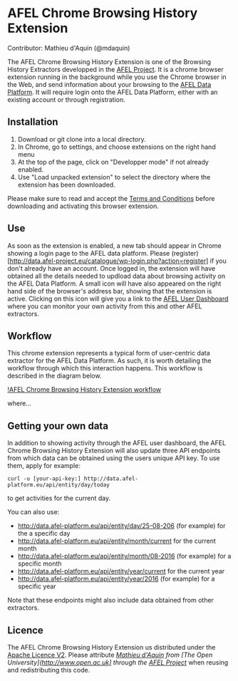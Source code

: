 # AFEL Chrome Browsing History Extension
Contributor: Mathieu d'Aquin (@mdaquin)

The AFEL Chrome Browsing History Extension is one of the Browsing History Extractors developped in the [AFEL Project](http://afel-project.eu). It is a chrome browser extension running in the background while you use the Chrome browser in the Web, and send information about your browsing to the [AFEL Data Platform](http://data.afel-project.eu). It will require login onto the AFEL Data Platform, either with an existing account or through registration.


## Installation 

1. Download or git clone into a local directory. 
2. In Chrome, go to settings, and choose extensions on the right hand menu
3. At the top of the page, click on "Developper mode" if not already enabled. 
4. Use "Load unpacked extension" to select the directory where the extension has been downloaded.

Please make sure to read and accept the [Terms and Conditions](http://data.afel-project.eu/catalogue/index.php/terms-browsing/) before downloading and activating this browser extension.

## Use
As soon as the extension is enabled, a new tab should appear in Chrome showing a login page to the AFEL data platform. Please (register)[http://data.afel-project.eu/catalogue/wp-login.php?action=register] if you don't already have an account. Once logged in, the extension will have obtained all the details needed to updload data about browsing activity on the AFEL Data Platform. A small icon will have also appeared on the right hand side of the browser's address bar, showing that the extension is active. Clicking on this icon will give you a link to the [AFEL User Dashboard](http://data.afel-project.eu/catalogue/index.php/user-dashboard/) where you can monitor your own activity from this and other AFEL extractors.


## Workflow

This chrome extension represents a typical form of user-centric data extractor for the AFEL Data Platform. As such, it is worth detailing the workflow through which this interaction happens. This workflow is described in the diagram below.

[!AFEL Chrome Browsing History Extension workflow](workflow.png "AFEL Chrome Browsing History Extension")

where...


## Getting your own data
In addition to showing activity through the AFEL user dashboard, the AFEL Chrome Browsing History Extension will also update three API endpoints from which data can be obtained using the users unique API key. To use them, apply for example:

`curl -u [your-api-key:] http://data.afel-platform.eu/api/entity/day/today`

to get activities for the current day. 

You can also use:
- http://data.afel-platform.eu/api/entity/day/25-08-206 (for example) for the a specific day
- http://data.afel-platform.eu/api/entity/month/current for the current month
- http://data.afel-platform.eu/api/entity/month/08-2016 (for example) for a specific month
- http://data.afel-platform.eu/api/entity/year/current for the current year
- http://data.afel-platform.eu/api/entity/year/2016 (for example) for a specific year


Note that these endpoints might also include data obtained from other extractors.


## Licence 
The AFEL Chrome Browsing History Extension us distributed under the [Apache Licence V2](https://www.apache.org/licenses/LICENSE-2.0). Please attribute *[Mathieu d'Aquin](http://mdaquin.net) from [The Open University](http://www.open.ac.uk] through the [AFEL Project](http://afel-project.eu)* when reusing and redistributing this code.